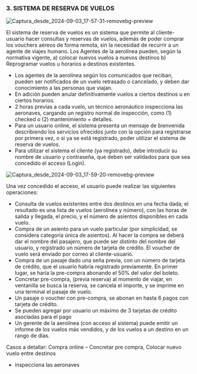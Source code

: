 ### 3.  SISTEMA DE RESERVA DE VUELOS



![Captura_desde_2024-09-03_17-57-31-removebg-preview](https://github.com/user-attachments/assets/6a10cea4-1ff4-4107-b5f9-6252243f8830)


  El sistema de reserva de vuelos es un sistema que permite al cliente-usuario hacer
consultas y reservas de vuelos, además de poder comprar los vouchers aéreos de
forma remota, sin la necesidad de recurrir a un agente de viajes humano.
  Los Agentes de la aerolínea pueden, según la normativa vigente, a) colocar nuevos
vuelos a nuevos destinos b) Reprogramar vuelos u horarios a destinos existentes.
- Los agentes de la aerolínea según los comunicados que reciban, pueden ser notificados de un
vuelo retrasado o cancelado, y deben dar conocimiento a las personas que viajan.
- En adición pueden anular definitivamente vuelos a ciertos destinos u en ciertos horarios.
- 2 horas previas a cada vuelo, un técnico aeronáutico inspecciona las aeronaves, cargando un
registro normal de inspección, como (1) checked o (2) mantenimiento + detalles.
- Para un usuario online, el sistema presenta un mensaje de bienvenida describiendo los servicios
ofrecidos junto con la opción para registrarse por primera vez, o si ya se está registrado, poder
utilizar el sistema de reserva de vuelos.
- Para utilizar el sistema el cliente (ya registrado), debe introducir su nombre de usuario y contraseña,
que deben ser validados para que sea concedido el acceso (Login).

![Captura_desde_2024-09-03_17-59-20-removebg-preview](https://github.com/user-attachments/assets/22c04ca5-5edc-4244-8bf1-be50e58b3d5f)


Una vez concedido el acceso, el usuario puede realizar las siguientes operaciones:
- Consulta de vuelos existentes entre dos destinos en una fecha dada; el resultado es una lista de
vuelos (aerolínea y número), con las horas de salida y llegada, el precio, y el número de asientos
disponibles en cada vuelo.
- Compra de un asiento para un vuelo particular (por simplicidad, se considera
categoría única de asientos). Al hacer la compra se deberá dar el nombre del
pasajero, que puede ser distinto del nombre del usuario, y registrado un
número de tarjeta de crédito. El voucher de vuelo será enviado por correo al
cliente-usuario.
- Compra de un pasaje dado una seña previa, con un número de tarjeta de crédito, que el usuario
habría registrado previamente. En primer lugar, se haría la pre-compra abonando el 50% del valor
del boleto.
- Concretar pre-compra, (previa reserva) al momento de viajar, en ventanilla se busca la reserva, se
cancela el importe, y se imprime en una terminal el pasaje de vuelo.
- Un pasaje o voucher con pre-compra, se abonan en hasta 6 pagos con tarjeta de crédito.
- Se pueden agregar por usuario un máximo de 3 tarjetas de crédito asociadas para el pago
- Un gerente de la aerolínea (con acceso al sistema) puede emitir un informe de los vuelos más
vendidos, y de los vuelos a un destino en un rango de días.

Casos a detallar: Compra online – Concretar pre compra, Colocar nuevo vuelo entre destinos
- inspecciona las aeronaves
